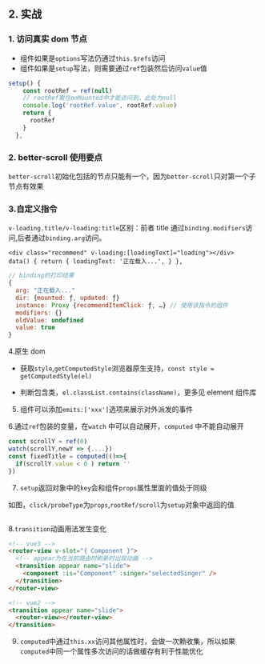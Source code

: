 ## 2. 实战

### 1. 访问真实 dom 节点

- 组件如果是`options`写法仍通过`this.$refs`访问
- 组件如果是`setup`写法，则需要通过`ref`包装然后访问`value`值

```js
setup() {
    const rootRef = ref(null)
    // rootRef需在onMounted中才能访问到，此处为null
    console.log('rootRef.value', rootRef.value)
    return {
      rootRef
    }
  },
```

### 2. better-scroll 使用要点

`better-scroll`初始化包括的节点只能有一个，因为`better-scroll`只对第一个子节点有效果

### 3.自定义指令

`v-loading.title/v-loading:title`区别：前者 title 通过`binding.modifiers`访问,后者通过`binding.arg`访问。

```vue
<div class="recommend" v-loading:[loadingText]="loading"></div>
data() { return { loadingText: '正在载入...', } },
```

```js
// binding的打印结果
{
  arg: "正在载入..."
  dir: {mounted: ƒ, updated: ƒ}
  instance: Proxy {recommendItemClick: ƒ, …} // 使用该指令的组件
  modifiers: {}
  oldValue: undefined
  value: true
}
```

4.原生 dom

- 获取`style`,`getComputedStyle`浏览器原生支持，`const style = getComputedStyle(el)`

- 判断包含类，`el.classList.contains(className)`，更多见 element 组件库

5. 组件可以添加`emits:['xxx']`选项来展示对外派发的事件

6.通过`ref`包装的变量，在`watch` 中可以自动展开，`computed` 中不能自动展开

```js
const scrollY = ref(0)
watch(scrollY,newY => {....})
const fixedTitle = computed(()=>{
  if(scrollY.value < 0 ) return ''
})
```

7. `setup`返回对象中的`key`会和组件`props`属性里面的值处于同级

如图，`click/probeType`为`props`,`rootRef/scroll`为`setup`对象中返回的值

<img :src="$withBase('/assets/v3-setup.png')">

8.`transition`动画用法发生变化

```html
<!-- vue3 -->
<router-view v-slot="{ Component }">
  <!-- appear为在当前路由时刷新时出现动画 -->
  <transition appear name="slide">
    <component :is="Component" :singer="selectedSinger" />
  </transition>
</router-view>

<!-- vue2 -->
<transition appear name="slide">
  <router-view></router-view>
</transition>
```

9. `computed`中通过`this.xx`访问其他属性时，会做一次赖收集，所以如果`computed`中同一个属性多次访问的话做缓存有利于性能优化
